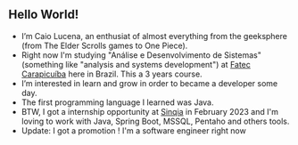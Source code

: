 ## Hello World!

- I’m Caio Lucena, an enthusiat of almost everything from the geeksphere (from The Elder Scrolls games to One Piece).
- Right now I'm studying "Análise e Desenvolvimento de Sistemas" (something like "analysis and systems development")
  at [Fatec Carapicuíba](http://www.fateccarapicuiba.edu.br/) here in Brazil. This a 3 years course.
- I’m interested in learn and grow in order to became a developer some day.
- The first programming language I learned was Java.
- BTW, I got a internship opportunity at [Sinqia](https://sinqia.com.br/) in February 2023 and I'm loving to work with Java, Spring Boot, MSSQL, Pentaho and others tools.
- Update: I got a promotion ! I'm a software engineer right now
